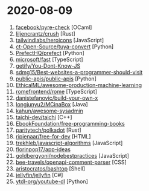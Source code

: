 # 2020-08-09

1. [facebook/pyre-check](https://github.com/facebook/pyre-check "Performant type-checking for python.") [OCaml]
2. [liljencrantz/crush](https://github.com/liljencrantz/crush "Crush is an attempt to make a command line shell that is also a powerful modern programming language.") [Rust]
3. [tailwindlabs/heroicons](https://github.com/tailwindlabs/heroicons "A set of free MIT-licensed high-quality SVG icons for UI development.") [JavaScript]
4. [ct-Open-Source/tuya-convert](https://github.com/ct-Open-Source/tuya-convert "A collection of scripts to flash Tuya IoT devices to alternative firmwares") [Python]
5. [PrefectHQ/prefect](https://github.com/PrefectHQ/prefect "The easiest way to automate your data") [Python]
6. [microsoft/fast](https://github.com/microsoft/fast "The adaptive interface system  for modern web experiences.") [TypeScript]
7. [getify/You-Dont-Know-JS](https://github.com/getify/You-Dont-Know-JS "A book series on JavaScript. @YDKJS on twitter.") 
8. [sdmg15/Best-websites-a-programmer-should-visit](https://github.com/sdmg15/Best-websites-a-programmer-should-visit "🔗 Some useful websites for programmers.") 
9. [public-apis/public-apis](https://github.com/public-apis/public-apis "A collective list of free APIs for use in software and web development.") [Python]
10. [EthicalML/awesome-production-machine-learning](https://github.com/EthicalML/awesome-production-machine-learning "A curated list of awesome open source libraries to deploy, monitor, version and scale your machine learning") 
11. [romefrontend/rome](https://github.com/romefrontend/rome "The Rome Frontend Toolchain. A linter, compiler, bundler, and more for JavaScript, TypeScript, HTML, Markdown, and CSS.") [TypeScript]
12. [danistefanovic/build-your-own-x](https://github.com/danistefanovic/build-your-own-x "🤓 Build your own (insert technology here)") 
13. [longjunyu2/MCinaBox](https://github.com/longjunyu2/MCinaBox "MCinaBox - A Minecraft Java Edition Launcher on Android") [Java]
14. [kahun/awesome-sysadmin](https://github.com/kahun/awesome-sysadmin "A curated list of amazingly awesome open source sysadmin resources inspired by Awesome PHP.") 
15. [taichi-dev/taichi](https://github.com/taichi-dev/taichi "Productive & portable programming language for high-performance, sparse & differentiable computing") [C++]
16. [EbookFoundation/free-programming-books](https://github.com/EbookFoundation/free-programming-books "📚 Freely available programming books") 
17. [paritytech/polkadot](https://github.com/paritytech/polkadot "Polkadot Node Implementation") [Rust]
18. [ripienaar/free-for-dev](https://github.com/ripienaar/free-for-dev "A list of SaaS, PaaS and IaaS offerings that have free tiers of interest to devops and infradev") [HTML]
19. [trekhleb/javascript-algorithms](https://github.com/trekhleb/javascript-algorithms "📝 Algorithms and data structures implemented in JavaScript with explanations and links to further readings") [JavaScript]
20. [florinpop17/app-ideas](https://github.com/florinpop17/app-ideas "A Collection of application ideas which can be used to improve your coding skills.") 
21. [goldbergyoni/nodebestpractices](https://github.com/goldbergyoni/nodebestpractices "✅ The Node.js best practices list (August 2020)") [JavaScript]
22. [bee-travels/openapi-comment-parser](https://github.com/bee-travels/openapi-comment-parser "⚓️ JSDoc Comments for the OpenAPI Specification") [CSS]
23. [aristocratos/bashtop](https://github.com/aristocratos/bashtop "Linux/OSX/FreeBSD resource monitor") [Shell]
24. [jellyfin/jellyfin](https://github.com/jellyfin/jellyfin "The Free Software Media System") [C#]
25. [ytdl-org/youtube-dl](https://github.com/ytdl-org/youtube-dl "Command-line program to download videos from YouTube.com and other video sites") [Python]
